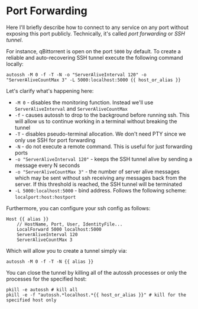 # Port Forwarding

Here I'll briefly describe how to connect to any service on any port without exposing this port publicly. Technically, it's called *port forwarding* or *SSH tunnel*.

For instance, qBittorrent is open on the port `5000` by default.
To create a reliable and auto-recovering SSH tunnel execute the following command locally:
```shell
autossh -M 0 -f -T -N -o "ServerAliveInterval 120" -o "ServerAliveCountMax 3" -L 5000:localhost:5000 {{ host_or_alias }}
```

Let's clarify what's happening here:
- `-M 0` - disables the monitoring function. Instead we'll use `ServerAliveInterval` and `ServerAliveCountMax`
- `-f` - causes autossh to drop to the background before running ssh. This will allow us to continue working in a terminal without breaking the tunnel
- `-T` - disables pseudo-terminal allocation. We don't need PTY since we only use SSH for port forwarding
- `-N` - do not execute a remote command. This is useful for just forwarding ports
- `-o "ServerAliveInterval 120"` - keeps the SSH tunnel alive by sending a message every N seconds
- `-o "ServerAliveCountMax 3"` - the number of server alive messages which may be sent without ssh receiving any messages back from the server. If this threshold is reached, the SSH tunnel will be terminated
- `-L 5000:localhost:5000` - bind address. Follows the following scheme: `localport:host:hostport`

Furthermore, you can configure your ssh config as follows:
```text
Host {{ alias }}
    // HostName, Port, User, IdentityFile...
    LocalForward 5000 localhost:5000
    ServerAliveInterval 120
    ServerAliveCountMax 3
```

Which will allow you to create a tunnel simply via:

```shell
autossh -M 0 -f -T -N {{ alias }}
```

You can close the tunnel by killing all of the autossh processes or only the processes for the specified host:

```shell
pkill -e autossh # kill all
pkill -e -f "autossh.*localhost.*{{ host_or_alias }}" # kill for the specified host only
```
